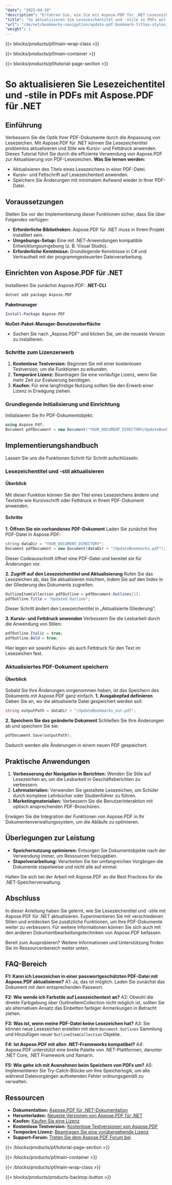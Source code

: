 ```yaml
---
"date": "2025-04-10"
"description": "Erfahren Sie, wie Sie mit Aspose.PDF für .NET Lesezeichentitel aktualisieren und Stile wie Kursiv- und Fettdruck anwenden. Optimieren Sie Ihre PDF-Dokumente mit verbesserter Navigation und Präsentation."
"title": "So aktualisieren Sie Lesezeichentitel und -stile in PDFs mit Aspose.PDF für .NET"
"url": "/de/net/bookmarks-navigation/update-pdf-bookmark-titles-styles-aspose-pdf-dotnet/"
"weight": 1
---
```


{{< blocks/products/pf/main-wrap-class >}}

{{< blocks/products/pf/main-container >}}

{{< blocks/products/pf/tutorial-page-section >}}


# So aktualisieren Sie Lesezeichentitel und -stile in PDFs mit Aspose.PDF für .NET
## Einführung
Verbessern Sie die Optik Ihrer PDF-Dokumente durch die Anpassung von Lesezeichen. Mit Aspose.PDF für .NET können Sie Lesezeichentitel problemlos aktualisieren und Stile wie Kursiv- und Fettdruck anwenden. Dieses Tutorial führt Sie durch die effiziente Verwendung von Aspose.PDF zur Aktualisierung von PDF-Lesezeichen.
**Was Sie lernen werden:**
- Aktualisieren des Titels eines Lesezeichens in einer PDF-Datei.
- Kursiv- und Fettschrift auf Lesezeichentext anwenden.
- Speichern Sie Änderungen mit minimalem Aufwand wieder in Ihrer PDF-Datei.

## Voraussetzungen
Stellen Sie vor der Implementierung dieser Funktionen sicher, dass Sie über Folgendes verfügen:
- **Erforderliche Bibliotheken:** Aspose.PDF für .NET muss in Ihrem Projekt installiert sein.
- **Umgebungs-Setup:** Eine mit .NET-Anwendungen kompatible Entwicklungsumgebung (z. B. Visual Studio).
- **Erforderliche Kenntnisse:** Grundlegende Kenntnisse in C# und Vertrautheit mit der programmgesteuerten Dateiverarbeitung.

## Einrichten von Aspose.PDF für .NET
Installieren Sie zunächst Aspose.PDF:
**.NET-CLI**
```bash
dotnet add package Aspose.PDF
```
**Paketmanager**
```powershell
Install-Package Aspose.PDF
```
**NuGet-Paket-Manager-Benutzeroberfläche**
- Suchen Sie nach „Aspose.PDF“ und klicken Sie, um die neueste Version zu installieren.

### Schritte zum Lizenzerwerb
1. **Kostenlose Testversion:** Beginnen Sie mit einer kostenlosen Testversion, um die Funktionen zu erkunden.
2. **Temporäre Lizenz:** Beantragen Sie eine vorläufige Lizenz, wenn Sie mehr Zeit zur Evaluierung benötigen.
3. **Kaufen:** Für eine langfristige Nutzung sollten Sie den Erwerb einer Lizenz in Erwägung ziehen.

### Grundlegende Initialisierung und Einrichtung
Initialisieren Sie Ihr PDF-Dokumentobjekt:
```csharp
using Aspose.Pdf;
Document pdfDocument = new Document("YOUR_DOCUMENT_DIRECTORY/UpdateBookmarks.pdf");
```

## Implementierungshandbuch
Lassen Sie uns die Funktionen Schritt für Schritt aufschlüsseln:

### Lesezeichentitel und -stil aktualisieren
#### Überblick
Mit dieser Funktion können Sie den Titel eines Lesezeichens ändern und Textstile wie Kursivschrift oder Fettdruck in Ihrem PDF-Dokument anwenden.

#### Schritte
**1. Öffnen Sie ein vorhandenes PDF-Dokument**
Laden Sie zunächst Ihre PDF-Datei in Aspose.PDF:
```csharp
string dataDir = "YOUR_DOCUMENT_DIRECTORY";
Document pdfDocument = new Document(dataDir + "/UpdateBookmarks.pdf");
```
Dieser Codeausschnitt öffnet eine PDF-Datei und bereitet sie für Änderungen vor.

**2. Zugriff auf den Lesezeichentitel und Aktualisierung**
Rufen Sie das Lesezeichen ab, das Sie aktualisieren möchten, indem Sie auf den Index in der Gliederung des Dokuments zugreifen:
```csharp
OutlineItemCollection pdfOutline = pdfDocument.Outlines[1];
pdfOutline.Title = "Updated Outline";
```
Dieser Schritt ändert den Lesezeichentitel in „Aktualisierte Gliederung“.

**3. Kursiv- und Fettdruck anwenden**
Verbessern Sie die Lesbarkeit durch die Anwendung von Stilen:
```csharp
pdfOutline.Italic = true;
pdfOutline.Bold = true;
```
Hier legen wir sowohl Kursiv- als auch Fettdruck für den Text im Lesezeichen fest.

### Aktualisiertes PDF-Dokument speichern
#### Überblick
Sobald Sie Ihre Änderungen vorgenommen haben, ist das Speichern des Dokuments mit Aspose.PDF ganz einfach.
**1. Ausgabepfad definieren**
Geben Sie an, wo die aktualisierte Datei gespeichert werden soll:
```csharp
string outputPath = dataDir + "/UpdateBookmarks_out.pdf";
```

**2. Speichern Sie das geänderte Dokument**
Schließen Sie Ihre Änderungen ab und speichern Sie sie:
```csharp
pdfDocument.Save(outputPath);
```
Dadurch werden alle Änderungen in einem neuen PDF gespeichert.

## Praktische Anwendungen
1. **Verbesserung der Navigation in Berichten:** Wenden Sie Stile auf Lesezeichen an, um die Lesbarkeit in Geschäftsberichten zu verbessern.
2. **Lehrmaterialien:** Verwenden Sie gestaltete Lesezeichen, um Schüler durch komplexe Lehrbücher oder Studienführer zu führen.
3. **Marketingmaterialien:** Verbessern Sie die Benutzerinteraktion mit optisch ansprechenden PDF-Broschüren.

Erwägen Sie die Integration der Funktionen von Aspose.PDF in Ihr Dokumentenverwaltungssystem, um die Abläufe zu optimieren.

## Überlegungen zur Leistung
- **Speichernutzung optimieren:** Entsorgen Sie Dokumentobjekte nach der Verwendung immer, um Ressourcen freizugeben.
- **Stapelverarbeitung:** Verarbeiten Sie bei umfangreichen Vorgängen die Dokumente stapelweise und nicht alle auf einmal.

Halten Sie sich bei der Arbeit mit Aspose.PDF an die Best Practices für die .NET-Speicherverwaltung.

## Abschluss
In dieser Anleitung haben Sie gelernt, wie Sie Lesezeichentitel und -stile mit Aspose.PDF für .NET aktualisieren. Experimentieren Sie mit verschiedenen Stilen und entdecken Sie zusätzliche Funktionen, um Ihre PDF-Dokumente weiter zu verbessern. Für weitere Informationen können Sie sich auch mit den anderen Dokumentbearbeitungstechniken von Aspose.PDF befassen.

Bereit zum Ausprobieren? Weitere Informationen und Unterstützung finden Sie im Ressourcenbereich weiter unten.

## FAQ-Bereich
**F1: Kann ich Lesezeichen in einer passwortgeschützten PDF-Datei mit Aspose.PDF aktualisieren?**
A1: Ja, das ist möglich. Laden Sie zunächst das Dokument mit dem entsprechenden Passwort.

**F2: Wie wende ich Farbstile auf Lesezeichentext an?**
A2: Obwohl die direkte Farbgebung über OutlineItemCollection nicht möglich ist, sollten Sie als alternativen Ansatz das Einbetten farbiger Anmerkungen in Betracht ziehen.

**F3: Was ist, wenn meine PDF-Datei keine Lesezeichen hat?**
A3: Sie können neue Lesezeichen erstellen mit dem `Document.Outlines` Sammlung und Hinzufügen neuer `OutlineItemCollection` Objekte.

**F4: Ist Aspose.PDF mit allen .NET-Frameworks kompatibel?**
A4: Aspose.PDF unterstützt eine breite Palette von .NET-Plattformen, darunter .NET Core, .NET Framework und Xamarin.

**F5: Wie gehe ich mit Ausnahmen beim Speichern von PDFs um?**
A5: Implementieren Sie Try-Catch-Blöcke um Ihre Speicherlogik, um alle während Dateivorgängen auftretenden Fehler ordnungsgemäß zu verwalten.

## Ressourcen
- **Dokumentation:** [Aspose.PDF für .NET-Dokumentation](https://reference.aspose.com/pdf/net/)
- **Herunterladen:** [Neueste Versionen von Aspose.PDF für .NET](https://releases.aspose.com/pdf/net/)
- **Kaufen:** [Kaufen Sie eine Lizenz](https://purchase.aspose.com/buy)
- **Kostenlose Testversion:** [Kostenlose Testversionen von Aspose.PDF](https://releases.aspose.com/pdf/net/)
- **Temporäre Lizenz:** [Beantragen Sie eine vorübergehende Lizenz](https://purchase.aspose.com/temporary-license/)
- **Support-Forum:** [Treten Sie dem Aspose PDF Forum bei](https://forum.aspose.com/c/pdf/10)

{{< /blocks/products/pf/tutorial-page-section >}}

{{< /blocks/products/pf/main-container >}}

{{< /blocks/products/pf/main-wrap-class >}}

{{< blocks/products/products-backtop-button >}}
